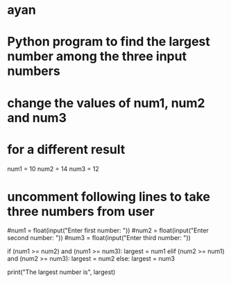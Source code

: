 # ayan
# Python program to find the largest number among the three input numbers

# change the values of num1, num2 and num3
# for a different result
num1 = 10
num2 = 14
num3 = 12

# uncomment following lines to take three numbers from user
#num1 = float(input("Enter first number: "))
#num2 = float(input("Enter second number: "))
#num3 = float(input("Enter third number: "))

if (num1 >= num2) and (num1 >= num3):
   largest = num1
elif (num2 >= num1) and (num2 >= num3):
   largest = num2
else:
   largest = num3

print("The largest number is", largest)
